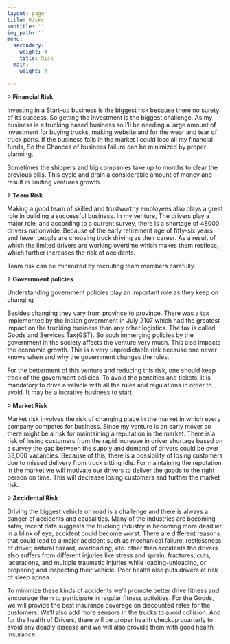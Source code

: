```yaml
---
layout: page
title: Risks
subtitle: ''
img_path: ''
menu:
  secondary:
    weight: 4
    title: Risk
  main:
    weight: 4

---
```

Þ **Financial Risk**

Investing in a Start-up business is the biggest risk because there no surety of its success. So getting the investment is the biggest challenge. As my business is a trucking based business so I’ll be needing a large amount of investment for buying trucks, making website and for the wear and tear of truck parts. If the business fails in the market I could lose all my financial funds, So the Chances of business failure can be minimized by proper planning.

Sometimes the shippers and big companies take up to months to clear the previous bills. This cycle and drain a considerable amount of money and result in limiting ventures growth.

Þ **Team Risk**

Making a good team of skilled and trustworthy employees also plays a great role in building a successful business. In my venture, The drivers play a major role, and according to a current survey, there is a shortage of 48000 drivers nationwide. Because of the early retirement age of fifty-six years and fewer people are choosing truck driving as their career. As a result of which the limited drivers are working overtime which makes them restless, which further increases the risk of accidents.

Team risk can be minimized by recruiting team members carefully.

Þ **Government policies**

Understanding government policies play an important role as they keep on changing

Besides changing they vary from province to province. There was a tax implemented by the Indian government in July 2107 which had the greatest impact on the trucking business than any other logistics. The tax is called Goods and Services Tax(GST). So such immerging policies by the government in the society affects the venture very much. This also impacts the economic growth. This is a very unpredictable risk because one never knows when and why the government changes the rules.

For the betterment of this venture and reducing this risk, one should keep track of the government policies. To avoid the penalties and tickets. It is mandatory to drive a vehicle with all the rules and regulations in order to avoid. It may be a lucrative business to start.

Þ **Market Risk**

Market risk involves the risk of changing place in the market in which every company competes for business. Since my venture is an early mover so there might be a risk for maintaining a reputation in the market. There is a risk of losing customers from the rapid increase in driver shortage based on a survey the gap between the supply and demand of drivers could be over 33,000 vacancies. Because of this, there is a possibility of losing customers due to missed delivery from truck sitting idle. For maintaining the reputation in the market we will motivate our drivers to deliver the goods to the right person on time. This will decrease losing customers and further the market risk.

Þ **Accidental Risk**

Driving the biggest vehicle on road is a challenge and there is always a danger of accidents and causalities. Many of the industries are becoming safer, recent data suggests the trucking industry is becoming more deadlier. In a blink of eye, accident could become worst. There are different reasons that could lead to a major accident such as mechanical failure, restlessness of driver, natural hazard, overloading, etc. other than accidents the drivers also suffers from different injuries like stress and sprain, fractures, cuts, lacerations, and multiple traumatic injuries while loading-unloading, or preparing and inspecting their vehicle. Poor health also puts drivers at risk of sleep apnea.

To minimize these kinds of accidents we’ll promote better drive fitness and encourage them to participate in regular fitness activities. For the Goods, we will provide the best insurance coverage on discounted rates for the customers. We’ll also add more sensors in the trucks to avoid collision. And for the health of Drivers, there will be proper health checkup quarterly to avoid any deadly disease and we will also provide them with good health insurance.